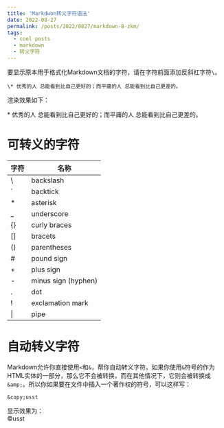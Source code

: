```yaml
---
title: 'Markdwon转义字符语法'
date: 2022-08-27
permalink: /posts/2022/0827/markdown-8-zkm/
tags:
  - cool posts
  - markdown
  - 转义字符
---
```


要显示原本用于格式化Markdown文档的字符，请在字符前面添加反斜杠字符`\`。  
```
\* 优秀的人 总能看到比自己更好的；而平庸的人 总能看到比自己更差的。
```
渲染效果如下：   

\* 优秀的人 总能看到比自己更好的；而平庸的人 总能看到比自己更差的。

# 可转义的字符  
|字符|名称|
|---|---|
|\\ | backslash|
|\` | backtick|
|\* | asterisk|
|\_ | underscore|
|\{\} | curly braces|
|\[\] | bracets|
|\(\) | parentheses|
|\# | pound sign|
|\+ | plus sign|
|\- | minus sign (hyphen)|
|\. | dot|
|\! | exclamation mark|
|\| | pipe|

# 自动转义字符  
Markdown允许你直接使用`<`和`&`，帮你自动转义字符。如果你使用`&`符号的作为HTML实体的一部分，那么它不会被转换，而在其他情况下，它则会被转换成`&amp;`。所以你如果要在文件中插入一个著作权的符号，可以这样写： 
```
&copy;usst
```
显示效果为：  
&copy;usst

